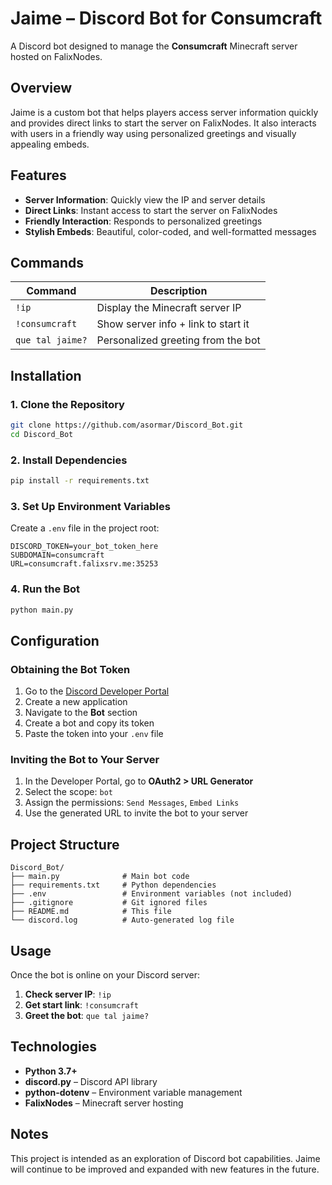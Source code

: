 # Jaime – Discord Bot for Consumcraft

A Discord bot designed to manage the **Consumcraft** Minecraft server hosted on FalixNodes.

## Overview

Jaime is a custom bot that helps players access server information quickly and provides direct links to start the server on FalixNodes. It also interacts with users in a friendly way using personalized greetings and visually appealing embeds.

## Features

* **Server Information**: Quickly view the IP and server details
* **Direct Links**: Instant access to start the server on FalixNodes
* **Friendly Interaction**: Responds to personalized greetings
* **Stylish Embeds**: Beautiful, color-coded, and well-formatted messages

## Commands

| Command          | Description                         |
| ---------------- | ----------------------------------- |
| `!ip`            | Display the Minecraft server IP     |
| `!consumcraft`   | Show server info + link to start it |
| `que tal jaime?` | Personalized greeting from the bot  |

## Installation

### 1. Clone the Repository

```bash
git clone https://github.com/asormar/Discord_Bot.git
cd Discord_Bot
```

### 2. Install Dependencies

```bash
pip install -r requirements.txt
```

### 3. Set Up Environment Variables

Create a `.env` file in the project root:

```env
DISCORD_TOKEN=your_bot_token_here
SUBDOMAIN=consumcraft
URL=consumcraft.falixsrv.me:35253
```

### 4. Run the Bot

```bash
python main.py
```

## Configuration

### Obtaining the Bot Token

1. Go to the [Discord Developer Portal](https://discord.com/developers/applications)
2. Create a new application
3. Navigate to the **Bot** section
4. Create a bot and copy its token
5. Paste the token into your `.env` file

### Inviting the Bot to Your Server

1. In the Developer Portal, go to **OAuth2 > URL Generator**
2. Select the scope: `bot`
3. Assign the permissions: `Send Messages`, `Embed Links`
4. Use the generated URL to invite the bot to your server

## Project Structure

```
Discord_Bot/
├── main.py              # Main bot code
├── requirements.txt     # Python dependencies
├── .env                 # Environment variables (not included)
├── .gitignore           # Git ignored files
├── README.md            # This file
└── discord.log          # Auto-generated log file
```

## Usage

Once the bot is online on your Discord server:

1. **Check server IP**: `!ip`
2. **Get start link**: `!consumcraft`
3. **Greet the bot**: `que tal jaime?`

## Technologies

* **Python 3.7+**
* **discord.py** – Discord API library
* **python-dotenv** – Environment variable management
* **FalixNodes** – Minecraft server hosting

## Notes

This project is intended as an exploration of Discord bot capabilities. Jaime will continue to be improved and expanded with new features in the future.
